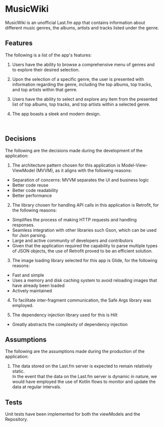 # MusicWiki

MusicWiki is an unofficial Last.fm app that contains information about different music genres, the albums, artists and tracks listed under the genre.<br>

## Features
The following is a list of the app's features:<br>

1. Users have the ability to browse a comprehensive menu of genres and to explore their desired selection.

2. Upon the selection of a specific genre, the user is presented with information regarding the genre, including the top albums, top tracks, and top artists within that genre. 

3. Users have the ability to select and explore any item from the presented list of top albums, top tracks, and top artists within a selected genre.

4. The app boasts a sleek and modern design.

<br>

## Decisions

The following are the decisions made during the development of the application:<br>
1. The architecture pattern chosen for this application is Model-View-ViewModel (MVVM), as it aligns with the following reasons:<br>

* Separation of concerns: MVVM separates the UI and business logic<br>
* Better code reuse
* Better code readability
* Better performance

2. The library chosen for handling API calls in this application is Retrofit, for the following reasons:
* Simplifies the process of making HTTP requests and handling responses.
* Seamless integration with other libraries such Gson, which can be used for Json parsing.
* Large and active community of developers and contributors
* Given that the application required the capability to parse multiple types of JSON objects, the use of Retrofit proved to be an efficient solution.

3. The image loading library selected for this app  is Glide, for the following reasons:
* Fast and simple
* Uses a memory and disk caching system to avoid reloading images that have already been loaded
* Actively maintained

4. To facilitate inter-fragment communication, the Safe Args library was employed.

5. The dependency injection library used for this is Hilt
* Greatly abstracts the complexity of dependency injection

## Assumptions

The following are the assumptions made during the production of the application: <br>

1.  The data stored on the Last.fm server is expected to remain relatively static. <br>
    In the event that the data on the Last.fm server is dynamic in nature, we would have employed the use of Kotlin flows to monitor and update the data at regular intervals.

## Tests
Unit tests have been implemented for both the viewModels and the Repository.
